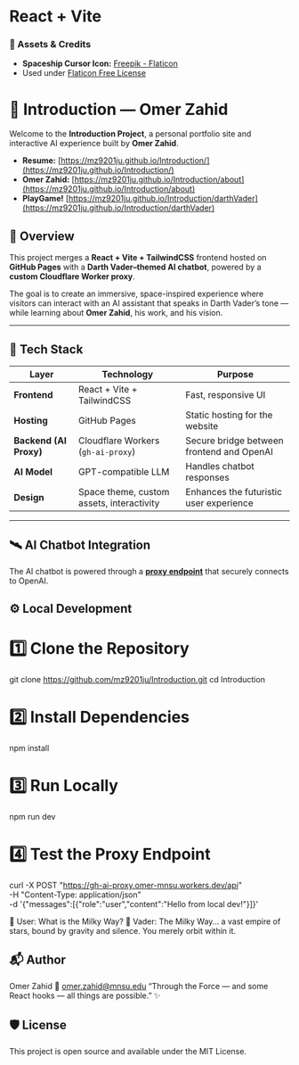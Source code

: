 # React + Vite

### 🎨 Assets & Credits
- **Spaceship Cursor Icon:** [Freepik - Flaticon](https://www.flaticon.com/free-icons/ufo)
- Used under [Flaticon Free License](https://www.flaticon.com/license)

# 🚀 Introduction — Omer Zahid
Welcome to the **Introduction Project**, a personal portfolio site and interactive AI experience built by **Omer Zahid**.

- **Resume:** [https://mz9201ju.github.io/Introduction/](https://mz9201ju.github.io/Introduction/)
- **Omer Zahid:** [https://mz9201ju.github.io/Introduction/about](https://mz9201ju.github.io/Introduction/about)
- **PlayGame!** [https://mz9201ju.github.io/Introduction/darthVader](https://mz9201ju.github.io/Introduction/darthVader)

## 🌌 Overview

This project merges a **React + Vite + TailwindCSS** frontend hosted on **GitHub Pages** with a **Darth Vader–themed AI chatbot**, powered by a **custom Cloudflare Worker proxy**.

The goal is to create an immersive, space-inspired experience where visitors can interact with an AI assistant that speaks in Darth Vader’s tone — while learning about **Omer Zahid**, his work, and his vision.

---

## 🧠 Tech Stack

| Layer | Technology | Purpose |
|-------|-------------|----------|
| **Frontend** | React + Vite + TailwindCSS | Fast, responsive UI |
| **Hosting** | GitHub Pages | Static hosting for the website |
| **Backend (AI Proxy)** | Cloudflare Workers (`gh-ai-proxy`) | Secure bridge between frontend and OpenAI |
| **AI Model** | GPT-compatible LLM | Handles chatbot responses |
| **Design** | Space theme, custom assets, interactivity | Enhances the futuristic user experience |

---

## 🛰️ AI Chatbot Integration

The AI chatbot is powered through a **[proxy endpoint](https://gh-ai-proxy.omer-mnsu.workers.dev/api)** that securely connects to OpenAI.

## ⚙️ Local Development

# 1️⃣ Clone the Repository
git clone https://github.com/mz9201ju/Introduction.git
cd Introduction
# 2️⃣ Install Dependencies
npm install
# 3️⃣ Run Locally
npm run dev
# 4️⃣ Test the Proxy Endpoint
curl -X POST "https://gh-ai-proxy.omer-mnsu.workers.dev/api" \
  -H "Content-Type: application/json" \
  -d '{"messages":[{"role":"user","content":"Hello from local dev!"}]}'

👤 User: What is the Milky Way?
🤖 Vader: The Milky Way… a vast empire of stars, bound by gravity and silence. You merely orbit within it.

## 📬 Author
Omer Zahid
📧 omer.zahid@mnsu.edu
“Through the Force — and some React hooks — all things are possible.” ✨

## 🛡️ License
This project is open source and available under the MIT License.